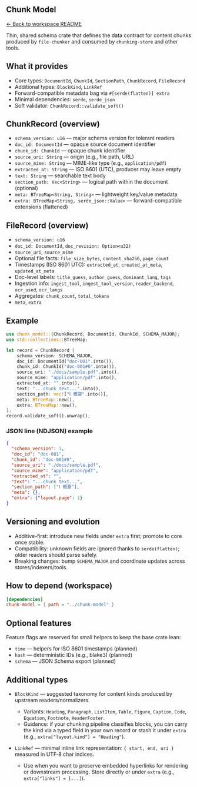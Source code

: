 ## Chunk Model

[← Back to workspace README](../README.md)

Thin, shared schema crate that defines the data contract for content chunks produced by `file-chunker` and consumed by `chunking-store` and other tools.

## What it provides

- Core types: `DocumentId`, `ChunkId`, `SectionPath`, `ChunkRecord`, `FileRecord`
- Additional types: `BlockKind`, `LinkRef`
- Forward-compatible metadata bag via `#[serde(flatten)] extra`
- Minimal dependencies: `serde`, `serde_json`
- Soft validator: `ChunkRecord::validate_soft()`

## ChunkRecord (overview)

- `schema_version: u16` — major schema version for tolerant readers
- `doc_id: DocumentId` — opaque source document identifier
- `chunk_id: ChunkId` — opaque chunk identifier
- `source_uri: String` — origin (e.g., file path, URL)
- `source_mime: String` — MIME-like type (e.g., `application/pdf`)
- `extracted_at: String` — ISO 8601 (UTC), producer may leave empty
- `text: String` — searchable text body
- `section_path: Vec<String>` — logical path within the document (optional)
- `meta: BTreeMap<String, String>` — lightweight key/value metadata
- `extra: BTreeMap<String, serde_json::Value>` — forward-compatible extensions (flattened)

## FileRecord (overview)

- `schema_version: u16`
- `doc_id: DocumentId`, `doc_revision: Option<u32)`
- `source_uri`, `source_mime`
- Optional file facts: `file_size_bytes`, `content_sha256`, `page_count`
- Timestamps (ISO 8601 UTC): `extracted_at`, `created_at_meta`, `updated_at_meta`
- Doc-level labels: `title_guess`, `author_guess`, `dominant_lang`, `tags`
- Ingestion info: `ingest_tool`, `ingest_tool_version`, `reader_backend`, `ocr_used`, `ocr_langs`
- Aggregates: `chunk_count`, `total_tokens`
- `meta`, `extra`

## Example

```rust
use chunk_model::{ChunkRecord, DocumentId, ChunkId, SCHEMA_MAJOR};
use std::collections::BTreeMap;

let record = ChunkRecord {
    schema_version: SCHEMA_MAJOR,
    doc_id: DocumentId("doc-001".into()),
    chunk_id: ChunkId("doc-001#0".into()),
    source_uri: "./docs/sample.pdf".into(),
    source_mime: "application/pdf".into(),
    extracted_at: "".into(),
    text: "...chunk text...".into(),
    section_path: vec!["Ⅰ 概要".into()],
    meta: BTreeMap::new(),
    extra: BTreeMap::new(),
};
record.validate_soft().unwrap();
```

### JSON line (NDJSON) example

```json
{
  "schema_version": 1,
  "doc_id": "doc-001",
  "chunk_id": "doc-001#0",
  "source_uri": "./docs/sample.pdf",
  "source_mime": "application/pdf",
  "extracted_at": "",
  "text": "...chunk text...",
  "section_path": ["Ⅰ 概要"],
  "meta": {},
  "extra": {"layout.page": 1}
}
```

## Versioning and evolution

- Additive-first: introduce new fields under `extra` first; promote to core once stable.
- Compatibility: unknown fields are ignored thanks to `serde(flatten)`; older readers should parse safely.
- Breaking changes: bump `SCHEMA_MAJOR` and coordinate updates across stores/indexers/tools.

## How to depend (workspace)

```toml
[dependencies]
chunk-model = { path = "../chunk-model" }
```

## Optional features

Feature flags are reserved for small helpers to keep the base crate lean:

- `time` — helpers for ISO 8601 timestamps (planned)
- `hash` — deterministic IDs (e.g., blake3) (planned)
- `schema` — JSON Schema export (planned)

## Additional types

- `BlockKind` — suggested taxonomy for content kinds produced by upstream readers/normalizers.
  - Variants: `Heading`, `Paragraph`, `ListItem`, `Table`, `Figure`, `Caption`, `Code`, `Equation`, `Footnote`, `HeaderFooter`.
  - Guidance: if your chunking pipeline classifies blocks, you can carry the kind via a typed field in your own record or stash it under `extra` (e.g., `extra["layout.kind"] = "Heading"`).

- `LinkRef` — minimal inline link representation: `{ start, end, uri }` measured in UTF‑8 char indices.
  - Use when you want to preserve embedded hyperlinks for rendering or downstream processing. Store directly or under `extra` (e.g., `extra["links"] = [...]`).
